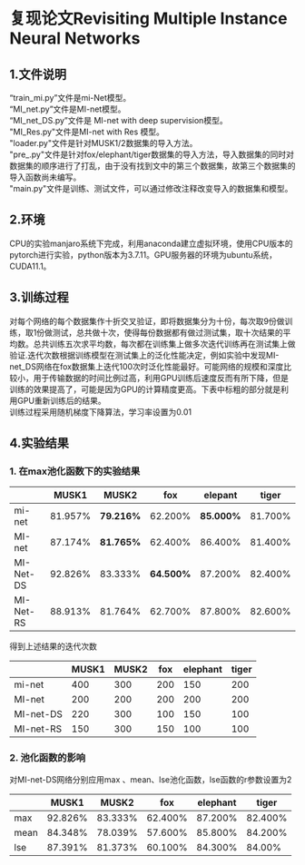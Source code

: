 # 复现论文Revisiting Multiple Instance Neural Networks
## 1.文件说明
“train_mi.py”文件是mi-Net模型。<br>
“MI_net.py”文件是MI-net模型。<br>
“MI_net_DS.py”文件是 MI-net with deep supervision模型。<br>
"MI_Res.py"文件是MI-net with Res 模型。<br>
"loader.py"文件是针对MUSK1/2数据集的导入方法。<br>
"pre_.py"文件是针对fox/elephant/tiger数据集的导入方法，导入数据集的同时对数据集的顺序进行了打乱，由于没有找到文中的第三个数据集，故第三个数据集的导入函数尚未编写。<br>
"main.py"文件是训练、测试文件，可以通过修改注释改变导入的数据集和模型。<br>

## 2.环境
CPU的实验manjaro系统下完成，利用anaconda建立虚拟环境，使用CPU版本的pytorch进行实验，python版本为3.7.11。GPU服务器的环境为ubuntu系统，CUDA11.1。
## 3.训练过程
对每个网络的每个数据集作十折交叉验证，即将数据集分为十份，每次取9份做训练，取1份做测试，总共做十次，使得每份数据都有做过测试集，取十次结果的平均数。总共训练五次求平均数，每次都在训练集上做多次迭代训练再在测试集上做验证.迭代次数根据训练模型在测试集上的泛化性能决定，例如实验中发现MI-net_DS网络在fox数据集上迭代100次时泛化性能最好。可能网络的规模和深度比较小，用于传输数据的时间比例过高，利用GPU训练后速度反而有所下降，但是训练的效果提高了，可能是因为GPU的计算精度更高。下表中标粗的部分就是利用GPU重新训练后的结果。<br>
训练过程采用随机梯度下降算法，学习率设置为0.01

## 4.实验结果
### 1. 在max池化函数下的实验结果

|   | MUSK1 | MUSK2 | fox | elepant | tiger |
|---| -----|------| -----|---------|--------|
|mi-net|81.957%|**79.216%**|62.200%|**85.000%**|81.700%|
|MI-net|87.174%|**81.765%**|62.400%|86.400%|81.400%|
|MI-Net-DS|92.826%|83.333%|**64.500%**|87.200%|82.400%|
|MI-Net-RS|88.913%|81.764%|62.700%|87.800%|82.600%|

得到上述结果的迭代次数

|    |MUSK1|MUSK2|fox|elephant|tiger|
|----|----|----|----|----|----|
|mi-net|400|300|200|150|200|
|MI-net|200|200|200|200|200|
|MI-net-DS|220|300|100|150|100|
|MI-net-RS|150|300|150|100|100|

### 2. 池化函数的影响

对MI-net-DS网络分别应用max 、mean、lse池化函数，lse函数的r参数设置为2

|    |MUSK1|MUSK2|fox|elephant|tiger|
|---|---|--------|---|--------|-----|
|max|92.826%|83.333%|62.400%|87.200%|82.400%|
|mean|84.348%|78.039%|57.600%|85.800%|84.200%|
|lse|87.391%|81.373%|60.100%|84.300%|84.00%|